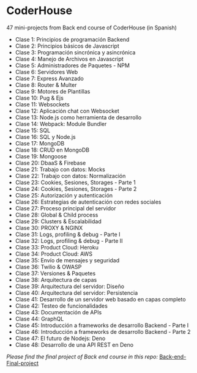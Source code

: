 # CoderHouse

47 mini-projects from Back end course of CoderHouse (in Spanish)

* Clase 1: Principios de programación Backend
* Clase 2: Principios básicos de Javascript
* Clase 3: Programación sincrónica y asincrónica
* Clase 4: Manejo de Archivos en Javascript
* Clase 5: Administradores de Paquetes - NPM
* Clase 6: Servidores Web
* Clase 7: Express Avanzado
* Clase 8: Router & Multer
* Clase 9: Motores de Plantillas
* Clase 10: Pug & Ejs
* Clase 11: Websockets
* Clase 12: Aplicación chat con Websocket
* Clase 13: Node.js como herramienta de desarrollo
* Clase 14: Webpack: Module Bundler
* Clase 15: SQL
* Clase 16: SQL y Node.js
* Clase 17: MongoDB
* Clase 18: CRUD en MongoDB
* Clase 19: Mongoose
* Clase 20: DbaaS & Firebase
* Clase 21: Trabajo con datos: Mocks
* Clase 22: Trabajo con datos: Normalización
* Clase 23: Cookies, Sesiones, Storages - Parte 1
* Clase 24: Cookies, Sesiones, Storages - Parte 2
* Clase 25: Autorización y autenticación
* Clase 26: Estrategias de autenticación con redes sociales
* Clase 27: Proceso principal del servidor
* Clase 28: Global & Child process
* Clase 29: Clusters & Escalabilidad
* Clase 30: PROXY & NGINX
* Clase 31: Logs, profiling & debug - Parte I
* Clase 32: Logs, profiling & debug - Parte II
* Clase 33: Product Cloud: Heroku
* Clase 34: Product Cloud: AWS
* Clase 35: Envío de mensajes y seguridad
* Clase 36: Twilio & OWASP
* Clase 37: Versiones & Paquetes
* Clase 38: Arquitectura de capas
* Clase 39: Arquitectura del servidor: Diseño
* Clase 40: Arquitectura del servidor: Persistencia
* Clase 41: Desarrollo de un servidor web basado en capas completo
* Clase 42: Testeo de funcionalidades
* Clase 43: Documentación de APIs
* Clase 44: GraphQL
* Clase 45: Introducción a frameworks de desarrollo Backend - Parte I
* Clase 46: Introducción a frameworks de desarrollo Backend - Parte 2
* Clase 47: El futuro de Nodejs: Deno
* Clase 48: Desarrollo de una API REST en Deno

_Please find the final project of Back end course in this repo:_
[Back-end-Final-project](https://github.com/Caro2019ar/Back-end-Final-project)
